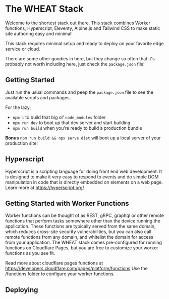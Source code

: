 # The WHEAT Stack

Welcome to the shortest stack out there. This stack combines Worker functions, Hyperscript,  Eleventy, Alpine.js and Tailwind CSS to make static site authoring easy and minimal!

This stack requires minimal setup and ready to deploy on your favorite edge service or cloud.

There are some other goodies in here, but they change so often that it's probably not worth including here, just check the `package.json` file!

## Getting Started 

Just run the usual commands and peep the `package.json` file to see the available scripts and packages.

For the lazy:

- `npm i` to build that big ol' `node_modules` folder
- `npm run dev` to boot up that dev server and start building
- `npm run build` when you're ready to build a production bundle

**Bonus**
`npm run build && npx serve dist` will boot up a local server of your production site!

## Hyperscript

Hyperscript is a scripting language for doing front end web development. It is designed to make it very easy to respond to events and do simple DOM manipulation in code that is directly embedded on elements on a web page.
Learn more at https://hyperscript.org/

## Getting Started with Worker Functions

Worker functions can be thought of as REST, gRPC, graphql or other remote functions that perform tasks somewhere other than the device running the application. These functions are typically served from the same domain, which reduces cross-site security vulnerabilities, but you can also call remote functions from any domain, and whitelist the domain for access from your application.
The WHEAT stack comes pre-configured for running functions on Cloudflare Pages, but you are free to customize your worker functions as you see fit. 

Read more about cloudflare pages functions at https://developers.cloudflare.com/pages/platform/functions
Use the /functions folder to configure your worker functions.

## Deploying 
